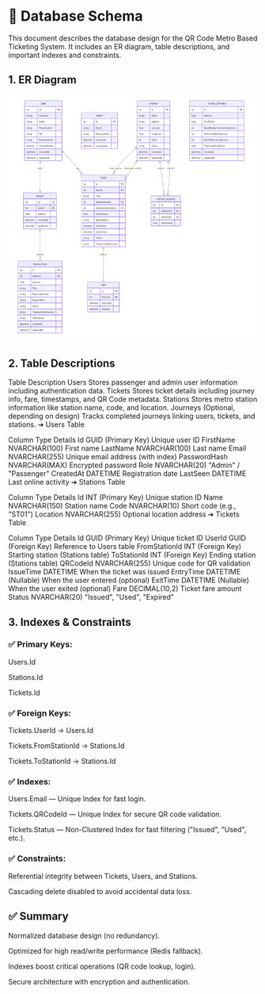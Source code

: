 
# 📄 Database Schema
This document describes the database design for the QR Code Metro Based Ticketing System.
It includes an ER diagram, table descriptions, and important indexes and constraints.

## 1. ER Diagram

![](Images/er-diagram.PNG)

## 2. Table Descriptions

Table	Description
Users	Stores passenger and admin user information including authentication data.
Tickets	Stores ticket details including journey info, fare, timestamps, and QR Code metadata.
Stations	Stores metro station information like station name, code, and location.
Journeys	(Optional, depending on design) Tracks completed journeys linking users, tickets, and stations.
➔ Users Table

Column	Type	Details
Id	GUID (Primary Key)	Unique user ID
FirstName	NVARCHAR(100)	First name
LastName	NVARCHAR(100)	Last name
Email	NVARCHAR(255)	Unique email address (with index)
PasswordHash	NVARCHAR(MAX)	Encrypted password
Role	NVARCHAR(20)	"Admin" / "Passenger"
CreatedAt	DATETIME	Registration date
LastSeen	DATETIME	Last online activity
➔ Stations Table

Column	Type	Details
Id	INT (Primary Key)	Unique station ID
Name	NVARCHAR(150)	Station name
Code	NVARCHAR(10)	Short code (e.g., "ST01")
Location	NVARCHAR(255)	Optional location address
➔ Tickets Table

Column	Type	Details
Id	GUID (Primary Key)	Unique ticket ID
UserId	GUID (Foreign Key)	Reference to Users table
FromStationId	INT (Foreign Key)	Starting station (Stations table)
ToStationId	INT (Foreign Key)	Ending station (Stations table)
QRCodeId	NVARCHAR(255)	Unique code for QR validation
IssueTime	DATETIME	When the ticket was issued
EntryTime	DATETIME (Nullable)	When the user entered (optional)
ExitTime	DATETIME (Nullable)	When the user exited (optional)
Fare	DECIMAL(10,2)	Ticket fare amount
Status	NVARCHAR(20)	"Issued", "Used", "Expired"
## 3. Indexes & Constraints
### ✅ Primary Keys:

Users.Id

Stations.Id

Tickets.Id

### ✅ Foreign Keys:

Tickets.UserId → Users.Id

Tickets.FromStationId → Stations.Id

Tickets.ToStationId → Stations.Id

### ✅ Indexes:

Users.Email — Unique Index for fast login.

Tickets.QRCodeId — Unique Index for secure QR code validation.

Tickets.Status — Non-Clustered Index for fast filtering ("Issued", "Used", etc.).

### ✅ Constraints:

Referential integrity between Tickets, Users, and Stations.

Cascading delete disabled to avoid accidental data loss.

## ✅ Summary
Normalized database design (no redundancy).

Optimized for high read/write performance (Redis fallback).

Indexes boost critical operations (QR code lookup, login).

Secure architecture with encryption and authentication.

